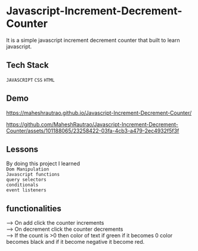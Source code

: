 # Javascript-Increment-Decrement-Counter

It is a simple javascript increment decrement counter that built to learn javascript.

## Tech Stack
`JAVASCRIPT` `CSS` `HTML`

## Demo

https://maheshrautrao.github.io/Javascript-Increment-Decrement-Counter/


https://github.com/MaheshRautrao/Javascript-Increment-Decrement-Counter/assets/101188065/23258422-03fa-4cb3-a479-2ec4932f5f3f


## Lessons 

 By doing this project I learned <br> `Dom Manipulation` <br> `Javascript functions` <br> `query selectors` <br> `conditionals`  <br> `event listeners`

## functionalities

 --> On add click the counter increments <br>
 --> On decrement click the counter decrements <br>
 --> If the count is >0 then color of text if green if it becomes 0 color becomes black and if it become negative it become red. <br>


